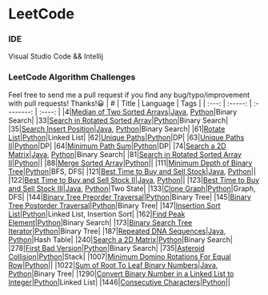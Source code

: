# LeetCode

### IDE
Visual Studio Code && Intellij  

### LeetCode Algorithm Challenges
Feel free to send me a pull request if you find any bug/typo/improvement with pull requests! Thanks!:grinning:
|   #   |  Title  |  Language  |  Tags  |
| :---: | :-----: | :--------: | :----: |
|4|[Median of Two Sorted Arrays](https://leetcode.com/problems/median-of-two-sorted-arrays/)|[Java](./Java/src/questions/MedianofTwoSortedArrays), [Python](./Python/questions/MedianofTwoSortedArrays)|Binary Search|
|33|[Search in Rotated Sorted Array](https://leetcode.com/problems/search-in-rotated-sorted-array/)|[Python](./Python/questions/SearchInRotatedSortedArray)|Binary Search|
|35|[Search Insert Position](https://leetcode.com/problems/search-insert-position/)|[Java](./Java/src/questions/SearchInsertPosition), [Python](./Python/questions/SearchInsertPosition)|Binary Search|
|61|[Rotate List](https://leetcode.com/problems/rotate-list/)|[Python](./Python/questions/RotateList)|Linked List|
|62|[Unique Paths](https://leetcode.com/problems/unique-paths/)|[Python](./Python/questions/UniquePaths)|DP|
|63|[Unique Paths II](https://leetcode.com/problems/unique-paths-ii/)|[Python](./Python/questions/UniquePathsII)|DP|
|64|[Minimum Path Sum](https://leetcode.com/problems/minimum-path-sum/)|[Python](./Python/questions/MinimumPathSum)|DP|
|74|[Search a 2D Matrix](https://leetcode.com/problems/search-a-2d-matrix/)|[Java](./Java/src/questions/SearchA2DMatrix), [Python](./Python/questions/SearchA2DMatrix)|Binary Search|
|81|[Search in Rotated Sorted Array II](https://leetcode.com/problems/search-in-rotated-sorted-array-ii/)|[Python](./Python/questions/SearchInRotatedSortedArrayII)||
|88|[Merge Sorted Array](https://leetcode.com/problems/merge-sorted-array/)|[Python](./Python/questions/MergeSortedArray)||
|111|[Minimum Depth of Binary Tree](https://leetcode.com/problems/minimum-depth-of-binary-tree/)|[Python](./Python/questions/MinimumDepthofBinaryTree)|BFS, DFS|
|121|[Best Time to Buy and Sell Stock](https://leetcode.com/problems/best-time-to-buy-and-sell-stock/)|[Java](./Java/src/questions/BestTimeToBuyAndSellStock), [Python](./Python/questions/BestTimeToBuyAndSellStock)||
|122|[Best Time to Buy and Sell Stock II](https://leetcode.com/problems/best-time-to-buy-and-sell-stock-ii/)|[Java](./Java/src/questions/BestTimeToBuyAndSellStockII), [Python](./Python/questions/BestTimeToBuyAndSellStockII)||
|123|[Best Time to Buy and Sell Stock III](https://leetcode.com/problems/best-time-to-buy-and-sell-stock-iii/)|[Java](./Java/src/questions/BestTimeToBuyAndSellStockIII), [Python](./Python/questions/BestTimeToBuyAndSellStockIII)|Two State|
|133|[Clone Graph](https://leetcode.com/problems/clone-graph/)|[Python](./Python/questions/CloneGraph)|Graph, DFS|
|144|[Binary Tree Preorder Traversal](https://leetcode.com/problems/binary-tree-preorder-traversal/)|[Python](./Python/questions/BinaryTreePreorderTraversal)|Binary Tree|
|145|[Binary Tree Postorder Traversal](https://leetcode.com/problems/binary-tree-postorder-traversal/)|[Python](./Python/questions/BinaryTreePostorderTraversal)|Binary Tree|
|147|[Insertion Sort List](https://leetcode.com/problems/insertion-sort-list/)|[Python](./Python/questions/InsertionSortList)|Linked List, Insertion Sort|
|162|[Find Peak Element](https://leetcode.com/problems/find-peak-element/)|[Python](./Python/questions/FindPeakElement)|Binary Search|
|173|[Binary Search Tree Iterator](https://leetcode.com/problems/binary-search-tree-iterator/)|[Python](./Python/questions/BinarySearchTreeIterator)|Binary Tree|
|187|[Repeated DNA Sequences](https://leetcode.com/problems/repeated-dna-sequences/)|[Java](./Java/src/questions/RepeatedDNASequences), [Python](./Python/questions/RepeatedDNASequences)|Hash Table|
|240|[Search a 2D Matrix](https://leetcode.com/problems/search-a-2d-matrix-ii)|[Python](./Python/questions/SearchA2DMatrixII)|Binary Search|
|278|[First Bad Version](https://leetcode.com/problems/first-bad-version/)|[Python](./Python/questions/FirstBadVersion)|Binary Search|
|735|[Asteroid Collision](https://leetcode.com/problems/asteroid-collision/)|[Python](./Python/questions/AsteroidCollision)|Stack|
|1007|[Minimum Domino Rotations For Equal Row](https://leetcode.com/problems/minimum-domino-rotations-for-equal-row/)|[Python](./Python/questions/MinimumDominoRotationsForEqualRow)||
|1022|[Sum of Root To Leaf Binary Numbers](https://leetcode.com/problems/sum-of-root-to-leaf-binary-numbers/)|[Java](./Java/src/questions/SumofRootToLeafBinaryNumbers), [Python](./Python/questions/SumofRootToLeafBinaryNumbers)|Binary Tree|
|1290|[Convert Binary Number in a Linked List to Integer](https://leetcode.com/problems/convert-binary-number-in-a-linked-list-to-integer/)|[Python](./Python/questions/ConvertBinaryNumberInALinkedListToInteger)|Linked List|
|1446|[Consecutive Characters](https://leetcode.com/problems/consecutive-characters/)|[Python](./Python/questions/ConsecutiveCharacters)||
